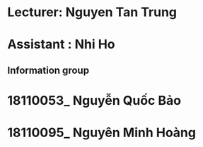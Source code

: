 # Lecturer: Nguyen Tan Trung
# Assistant : Nhi Ho
## Information group

# 18110053_ Nguyễn Quốc Bảo
# 18110095_ Nguyên Minh Hoàng 
